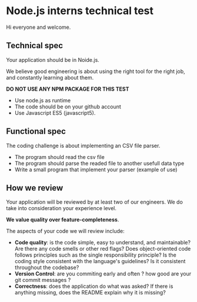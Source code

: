 # Node.js interns technical test
Hi everyone and welcome.

Technical spec
---------------
Your application should be in Noide.js.

We believe good engineering is about using the right tool for the right job, and constantly learning about them. 

**DO NOT USE ANY NPM PACKAGE FOR THIS TEST**

* Use node.js as runtime
* The code should be on your github account
* Use Javascript ES5 (javascript5).

Functional spec
---------------
The coding challenge is about implementing an CSV file parser. 

- The program should read the csv file 
- The program should parse the readed file to another usefull data type
- Write a small program that implement your parser (example of use)
 
How we review
----------------

Your application will be reviewed by at least two of our engineers. We do take into consideration your experience level.

**We value quality over feature-completeness**.

The aspects of your code we will review include:

* **Code quality**: is the code simple, easy to understand, and maintainable?  Are there any code smells or other red flags? Does object-oriented code follows principles such as the single responsibility principle? Is the coding style consistent with the language's guidelines? Is it consistent throughout the codebase?
* **Version Control**: are you commiting early and often ? how good are your git commit messages ? 
* **Correctness**: does the application do what was asked? If there is anything missing, does the README explain why it is missing? 
